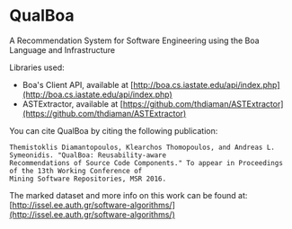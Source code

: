 # QualBoa
A Recommendation System for Software Engineering using the Boa Language and Infrastructure

Libraries used:
- Boa's Client API, available at [http://boa.cs.iastate.edu/api/index.php](http://boa.cs.iastate.edu/api/index.php)
- ASTExtractor, available at [https://github.com/thdiaman/ASTExtractor](https://github.com/thdiaman/ASTExtractor)

You can cite QualBoa by citing the following publication:
```
Themistoklis Diamantopoulos, Klearchos Thomopoulos, and Andreas L. Symeonidis. "QualBoa: Reusability-aware
Recommendations of Source Code Components." To appear in Proceedings of the 13th Working Conference of
Mining Software Repositories, MSR 2016.
```

The marked dataset and more info on this work can be found at:
[http://issel.ee.auth.gr/software-algorithms/](http://issel.ee.auth.gr/software-algorithms/)
